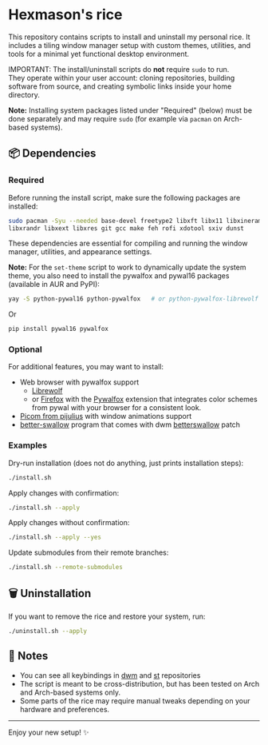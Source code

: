 # Hexmason's rice

This repository contains scripts to install and uninstall my personal rice.
It includes a tiling window manager setup with custom themes, utilities, and tools for a minimal yet functional desktop environment.

IMPORTANT: The install/uninstall scripts do **not** require `sudo` to run.  
They operate within your user account: cloning repositories, building software from source, and creating symbolic links inside your home directory.  

**Note:** Installing system packages listed under "Required" (below) must be done separately and may require `sudo` (for example via `pacman` on Arch-based systems).

## 📦 Dependencies

### Required
Before running the install script, make sure the following packages are installed:

```sh
sudo pacman -Syu --needed base-devel freetype2 libxft libx11 libxinerama \
libxrandr libxext libxres git gcc make feh rofi xdotool sxiv dunst
```

These dependencies are essential for compiling and running the window manager, utilities, and appearance settings.

**Note:** For the `set-theme` script to work to dynamically update the system theme, you also need to install the pywalfox and pywal16 packages (available in AUR and PyPI):

```sh 
yay -S python-pywal16 python-pywalfox   # or python-pywalfox-librewolf
```
Or
```sh 
pip install pywal16 pywalfox
```

### Optional
For additional features, you may want to install:

- Web browser with pywalfox support
  - [Librewolf](https://librewolf.net/)
  - or [Firefox](https://www.mozilla.org/firefox/) with the [Pywalfox](https://github.com/Frewacom/pywalfox) extension that integrates color schemes from pywal with your browser for a consistent look.
- [Picom from pijulius](https://github.com/pijulius/picom/tree/implement-window-animations) with window animations support
- [better-swallow](https://github.com/afishhh/better-swallow) program that comes with dwm [betterswallow](https://dwm.suckless.org/patches/betterswallow/) patch

### Examples
Dry-run installation (does not do anything, just prints installation steps):
```sh
./install.sh

```
Apply changes with confirmation:
```sh
./install.sh --apply
```

Apply changes without confirmation:
```sh
./install.sh --apply --yes
```

Update submodules from their remote branches:
```sh
./install.sh --remote-submodules
```

## 🗑️ Uninstallation

If you want to remove the rice and restore your system, run:
```sh
./uninstall.sh --apply
```

## 📖 Notes

- You can see all keybindings in [dwm](https://github.com/hexmason/dwm) and [st](https://github.com/hexmason/st) repositories
- The script is meant to be cross-distribution, but has been tested on Arch and Arch-based systems only.
- Some parts of the rice may require manual tweaks depending on your hardware and preferences.

---

Enjoy your new setup! ✨


